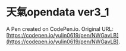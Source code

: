 # 天氣opendata ver3_1

A Pen created on CodePen.io. Original URL: [https://codepen.io/yulin0619/pen/NWGavLB](https://codepen.io/yulin0619/pen/NWGavLB).


